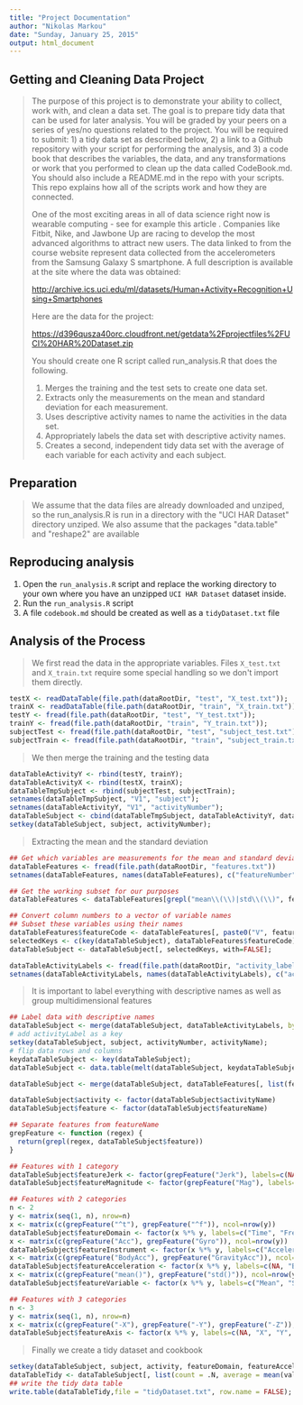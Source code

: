 ```yaml
---
title: "Project Documentation"
author: "Nikolas Markou"
date: "Sunday, January 25, 2015"
output: html_document
---
```


Getting and Cleaning Data Project
------------------------

> The purpose of this project is to demonstrate your ability to collect, work with, and clean a data set. The goal is to prepare tidy data that can be used for later analysis. You will be graded by your peers on a series of yes/no questions related to the project. You will be required to submit: 1) a tidy data set as described below, 2) a link to a Github repository with your script for performing the analysis, and 3) a code book that describes the variables, the data, and any transformations or work that you performed to clean up the data called CodeBook.md. You should also include a README.md in the repo with your scripts. This repo explains how all of the scripts work and how they are connected.  
> 
> One of the most exciting areas in all of data science right now is wearable computing - see for example this article . Companies like Fitbit, Nike, and Jawbone Up are racing to develop the most advanced algorithms to attract new users. The data linked to from the course website represent data collected from the accelerometers from the Samsung Galaxy S smartphone. A full description is available at the site where the data was obtained: 
> 
> http://archive.ics.uci.edu/ml/datasets/Human+Activity+Recognition+Using+Smartphones 
> 
> Here are the data for the project: 
> 
> https://d396qusza40orc.cloudfront.net/getdata%2Fprojectfiles%2FUCI%20HAR%20Dataset.zip 
> 
> You should create one R script called run_analysis.R that does the following. 
> 
> 1. Merges the training and the test sets to create one data set.
> 2. Extracts only the measurements on the mean and standard deviation for each measurement.
> 3. Uses descriptive activity names to name the activities in the data set.
> 4. Appropriately labels the data set with descriptive activity names.
> 5. Creates a second, independent tidy data set with the average of each variable for each activity and each subject. 

Preparation
------------------------
> We assume that the data files are already downloaded and unziped, so the run_analysis.R is run in a directory with the "UCI HAR Dataset" directory unziped.
> We also assume that the packages "data.table" and "reshape2" are available

Reproducing analysis
------------------------
1. Open the `run_analysis.R` script and replace the working directory to your own where you have an unzipped `UCI HAR Dataset` dataset inside.
2. Run the `run_analysis.R` script
3. A file `codebook.md` should be created as well as a `tidyDataset.txt` file

Analysis of the Process
------------------------
> We first read the data in the appropriate variables.
> Files `X_test.txt` and `X_train.txt` require some special handling so we don't import them directly.
```r
testX <- readDataTable(file.path(dataRootDir, "test", "X_test.txt"));
trainX <- readDataTable(file.path(dataRootDir, "train", "X_train.txt"));
testY <- fread(file.path(dataRootDir, "test", "Y_test.txt"));
trainY <- fread(file.path(dataRootDir, "train", "Y_train.txt"));
subjectTest <- fread(file.path(dataRootDir, "test", "subject_test.txt"));
subjectTrain <- fread(file.path(dataRootDir, "train", "subject_train.txt"));
````

> We then merge the training and the testing data
```r
dataTableActivityY <- rbind(testY, trainY);
dataTableActivityX <- rbind(testX, trainX);
dataTableTmpSubject <- rbind(subjectTest, subjectTrain);
setnames(dataTableTmpSubject, "V1", "subject");
setnames(dataTableActivityY, "V1", "activityNumber");
dataTableSubject <- cbind(dataTableTmpSubject, dataTableActivityY, dataTableActivityX);
setkey(dataTableSubject, subject, activityNumber);
```

> Extracting the mean and the standard deviation
```r
## Get which variables are measurements for the mean and standard deviation 
dataTableFeatures <- fread(file.path(dataRootDir, "features.txt"))
setnames(dataTableFeatures, names(dataTableFeatures), c("featureNumber", "featureName"))

## Get the working subset for our purposes
dataTableFeatures <- dataTableFeatures[grepl("mean\\(\\)|std\\(\\)", featureName)]

## Convert column numbers to a vector of variable names 
## Subset these variables using their names
dataTableFeatures$featureCode <- dataTableFeatures[, paste0("V", featureNumber)];
selectedKeys <- c(key(dataTableSubject), dataTableFeatures$featureCode);
dataTableSubject <- dataTableSubject[, selectedKeys, with=FALSE];

dataTableActivityLabels <- fread(file.path(dataRootDir, "activity_labels.txt"))
setnames(dataTableActivityLabels, names(dataTableActivityLabels), c("activityNumber","activityName"));
```

> It is important to label everything with descriptive names as well as group multidimensional features
```r
## Label data with descriptive names
dataTableSubject <- merge(dataTableSubject, dataTableActivityLabels, by="activityNumber", all.x=TRUE);
# add activityLabel as a key
setkey(dataTableSubject, subject, activityNumber, activityName);
# flip data rows and columns
keydataTableSubject <- key(dataTableSubject);
dataTableSubject <- data.table(melt(dataTableSubject, keydataTableSubject, variable.name="featureCode"))

dataTableSubject <- merge(dataTableSubject, dataTableFeatures[, list(featureNumber, featureCode, featureName)], by="featureCode", all.x=TRUE)

dataTableSubject$activity <- factor(dataTableSubject$activityName)
dataTableSubject$feature <- factor(dataTableSubject$featureName)

## Separate features from featureName
grepFeature <- function (regex) {
  return(grepl(regex, dataTableSubject$feature))
}

## Features with 1 category
dataTableSubject$featureJerk <- factor(grepFeature("Jerk"), labels=c(NA, "Jerk"))
dataTableSubject$featureMagnitude <- factor(grepFeature("Mag"), labels=c(NA, "Magnitude"))

## Features with 2 categories
n <- 2
y <- matrix(seq(1, n), nrow=n)
x <- matrix(c(grepFeature("^t"), grepFeature("^f")), ncol=nrow(y))
dataTableSubject$featureDomain <- factor(x %*% y, labels=c("Time", "Freq"))
x <- matrix(c(grepFeature("Acc"), grepFeature("Gyro")), ncol=nrow(y))
dataTableSubject$featureInstrument <- factor(x %*% y, labels=c("Accelerometer", "Gyroscope"))
x <- matrix(c(grepFeature("BodyAcc"), grepFeature("GravityAcc")), ncol=nrow(y))
dataTableSubject$featureAcceleration <- factor(x %*% y, labels=c(NA, "Body", "Gravity"))
x <- matrix(c(grepFeature("mean()"), grepFeature("std()")), ncol=nrow(y))
dataTableSubject$featureVariable <- factor(x %*% y, labels=c("Mean", "SD"))

## Features with 3 categories
n <- 3
y <- matrix(seq(1, n), nrow=n)
x <- matrix(c(grepFeature("-X"), grepFeature("-Y"), grepFeature("-Z")), ncol=nrow(y))
dataTableSubject$featureAxis <- factor(x %*% y, labels=c(NA, "X", "Y", "Z"))
```

> Finally we create a tidy dataset and cookbook
```r
setkey(dataTableSubject, subject, activity, featureDomain, featureAcceleration, featureInstrument, featureJerk, featureMagnitude, featureVariable, featureAxis);
dataTableTidy <- dataTableSubject[, list(count = .N, average = mean(value)), by=key(dataTableSubject)];
## write the tidy data table
write.table(dataTableTidy,file = "tidyDataset.txt", row.name = FALSE);
```

